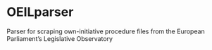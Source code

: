 OEILparser
========

Parser for scraping own-initiative procedure files from the European Parliament’s Legislative Observatory

